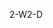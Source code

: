 <span data-ttu-id="8c703-101">2-W</span><span class="sxs-lookup"><span data-stu-id="8c703-101">2-D</span></span>